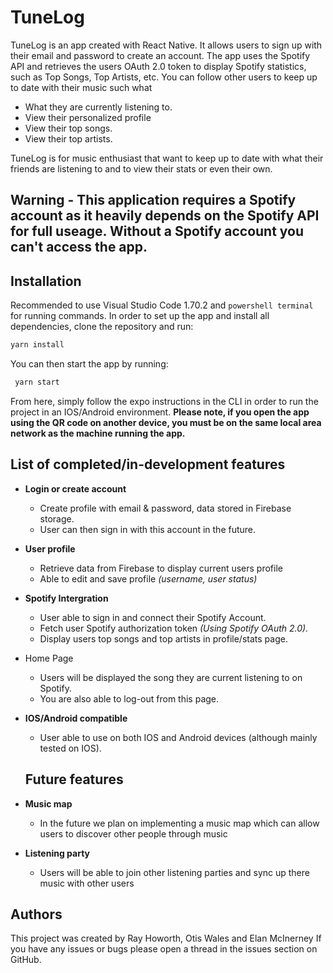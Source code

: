 # TuneLog 

TuneLog is an app created with React Native. It allows users to sign up with their email and password to create an account.
The app uses the Spotify API and retrieves the users OAuth 2.0 token to display Spotify statistics, such as Top Songs, Top Artists, etc.
You can follow other users to keep up to date with their music such what
- What they are currently listening to.
- View their personalized profile
- View their top songs.
- View their top artists.

TuneLog is for music enthusiast that want to keep up to date with what their friends are listening to and to view their stats or even their own.

## Warning - This application requires a Spotify account as it heavily depends on the Spotify API for full useage. Without a Spotify account you can't access the app.

## Installation
Recommended to use Visual Studio Code 1.70.2 and `powershell terminal` for running commands.
In order to set up the app and install all dependencies, clone the repository and run:
 ```bash
 yarn install
 ```

You can then start the app by running:
```bash
 yarn start
 ```

From here, simply follow the expo instructions in the CLI in order to run the project in an IOS/Android environment.
**Please note, if you open the app using the QR code on another device, you must be on the same local area network as the machine running the app.**


## List of completed/in-development features
- **Login or create account**
  - Create profile with email & password, data stored in Firebase storage.
  - User can then sign in with this account in the future.
- **User profile**
  - Retrieve data from Firebase to display current users profile
  - Able to edit and save profile *(username, user status)*
- **Spotify Intergration**
  - User able to sign in and connect their Spotify Account.
  - Fetch user Spotify authorization token *(Using Spotify OAuth 2.0).*
  - Display users top songs and top artists in profile/stats page.
- Home Page
  - Users will be displayed the song they are current listening to on Spotify.
  - You are also able to log-out from this page.
- **IOS/Android compatible**
  - User able to use on both IOS and Android devices (although mainly tested on IOS).
  
  ## Future features
- **Music map**
    - In the future we plan on implementing a music map which can allow users to discover other people through music
- **Listening party**
    - Users will be able to join other listening parties and sync up there music with other users


## Authors

This project was created by Ray Howorth, Otis Wales and Elan McInerney
If you have any issues or bugs please open a thread in the issues section on GitHub.



